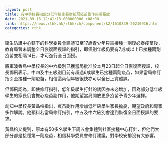 ```yaml
---
layout: post
title: 有中學校長指部分低年級家長對新冠疫苗副作用感憂慮
date: 2021-09-16 12:41:13.000000000 +08:00
link: https://news.rthk.hk/rthk/ch/component/k2/1610839-20210916.htm
categories: rthk
---
```


衞生防護中心轄下的科學委員會建議12至17歲青少年只需接種一劑復必泰疫苗後，教育局暫未調整全日恢復面授課的指引，即個別年級仍要有7成或以上已接種兩劑疫苗並相隔14日，才可進行全日面授。

將軍澳香島中學校長的中六級別已獲當局批准於本月23日起全日恢復面授課，校長鄧飛表示，中四及中五級別目前有超過6成學生已接種兩劑疫苗，如果當局修訂指引至接種一劑疫苗，相信這兩個年級很快亦可以全日上實體課。

但鄧飛認為，即使修訂指引，低年級學生打針的誘因亦未必增加，因為部分低年級學生的家長仍會擔心疫苗副作用，他期望當局開放更多疫苗予青少年選擇。

創知中學校長黃晶榕指出，疫苗副作用增加低年級學生家長擔憂，期望政府和專家多作解說。他預料若當局修訂指引，中五及中六級別會達到恢復全日面授課的要求。

黃晶榕又提到，原本有50多名學生下周五會集體到社區接種中心打針，但他們大部分都是接種第一劑疫苗，相信科學委員會修訂建議，對學校安排沒有大影響。
